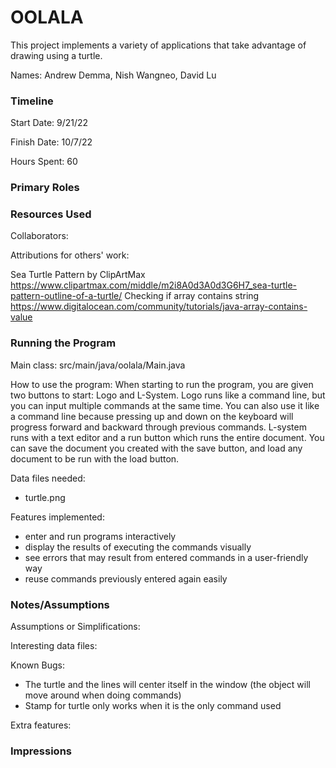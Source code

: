 OOLALA
====

This project implements a variety of applications that take advantage of drawing using a turtle.

Names: Andrew Demma, Nish Wangneo, David Lu


### Timeline

Start Date: 9/21/22

Finish Date: 10/7/22

Hours Spent: 60

### Primary Roles


### Resources Used

Collaborators:

Attributions for others' work:

Sea Turtle Pattern by ClipArtMax
https://www.clipartmax.com/middle/m2i8A0d3A0d3G6H7_sea-turtle-pattern-outline-of-a-turtle/
Checking if array contains string
https://www.digitalocean.com/community/tutorials/java-array-contains-value

### Running the Program

Main class: src/main/java/oolala/Main.java

How to use the program:
When starting to run the program, you are given two buttons to start: Logo and L-System. 
Logo runs like a command line, but you can input multiple commands at the same time. 
You can also use it like a command line because pressing up and down on the keyboard will progress forward and backward through previous commands.
L-system runs with a text editor and a run button which runs the entire document.
You can save the document you created with the save button, and load any document to be run with the load button.

Data files needed: 
- turtle.png

Features implemented:
- enter and run programs interactively
- display the results of executing the commands visually
- see errors that may result from entered commands in a user-friendly way
- reuse commands previously entered again easily 



### Notes/Assumptions

Assumptions or Simplifications: 

Interesting data files:

Known Bugs:
- The turtle and the lines will center itself in the window (the object will move around when doing commands)
- Stamp for turtle only works when it is the only command used

Extra features:


### Impressions

